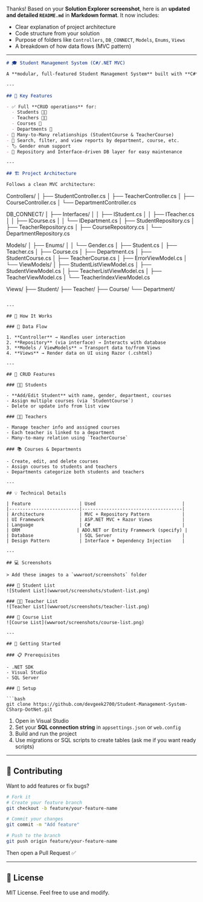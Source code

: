Thanks! Based on your **Solution Explorer screenshot**, here is an **updated and detailed `README.md`** in **Markdown format**. It now includes:

* Clear explanation of project architecture
* Code structure from your solution
* Purpose of folders like `Controllers`, `DB_CONNECT`, `Models`, `Enums`, `Views`
* A breakdown of how data flows (MVC pattern)

---

```markdown
# 🎓 Student Management System (C#/.NET MVC)

A **modular, full-featured Student Management System** built with **C#** and **.NET MVC**, designed to efficiently manage Students, Teachers, Courses, and Departments. The system uses a layered architecture with a strong separation of concerns via Controllers, Repositories, and ViewModels.

---

## 📌 Key Features

- ✅ Full **CRUD operations** for:
  - Students 👨‍🎓
  - Teachers 👩‍🏫
  - Courses 📘
  - Departments 🏢
- 🔁 Many-to-Many relationships (StudentCourse & TeacherCourse)
- 🔎 Search, filter, and view reports by department, course, etc.
- 🏷️ Gender enum support
- 🧩 Repository and Interface-driven DB layer for easy maintenance

---

## 🏗️ Project Architecture

Follows a clean MVC architecture:

```

Controllers/
│   ├── StudentController.cs
│   ├── TeacherController.cs
│   ├── CourseController.cs
│   └── DepartmentController.cs

DB\_CONNECT/
│   ├── Interfaces/
│   │     ├── IStudent.cs
│   │     ├── ITeacher.cs
│   │     ├── ICourse.cs
│   │     └── IDepartment.cs
│   ├── StudentRepository.cs
│   ├── TeacherRepository.cs
│   ├── CourseRepository.cs
│   └── DepartmentRepository.cs

Models/
│   ├── Enums/
│   │     └── Gender.cs
│   ├── Student.cs
│   ├── Teacher.cs
│   ├── Course.cs
│   ├── Department.cs
│   ├── StudentCourse.cs
│   ├── TeacherCourse.cs
│   ├── ErrorViewModel.cs
│   └── ViewModels/
│         ├── StudentListViewModel.cs
│         ├── StudentViewModel.cs
│         ├── TeacherListViewModel.cs
│         ├── TeacherViewModel.cs
│         └── TeacherIndexViewModel.cs

Views/
├── Student/
├── Teacher/
├── Course/
└── Department/

````

---

## 🧠 How It Works

### 🔁 Data Flow

1. **Controller** → Handles user interaction  
2. **Repository** (via interface) → Interacts with database  
3. **Models / ViewModels** → Transport data to/from Views  
4. **Views** → Render data on UI using Razor (.cshtml)

---

## 🔁 CRUD Features

### 👨‍🎓 Students

- **Add/Edit Student** with name, gender, department, courses
- Assign multiple courses (via `StudentCourse`)
- Delete or update info from list view

### 👩‍🏫 Teachers

- Manage teacher info and assigned courses
- Each teacher is linked to a department
- Many-to-many relation using `TeacherCourse`

### 📚 Courses & Departments

- Create, edit, and delete courses
- Assign courses to students and teachers
- Departments categorize both students and teachers

---

## 💡 Technical Details

| Feature                  | Used                                |
|--------------------------|-------------------------------------|
| Architecture             | MVC + Repository Pattern            |
| UI Framework             | ASP.NET MVC + Razor Views           |
| Language                 | C#                                  |
| ORM                     | ADO.NET or Entity Framework (specify) |
| Database                 | SQL Server                          |
| Design Pattern           | Interface + Dependency Injection    |

---

## 💻 Screenshots

> Add these images to a `wwwroot/screenshots` folder

### 🧍 Student List  
![Student List](wwwroot/screenshots/student-list.png)

### 👩‍🏫 Teacher List  
![Teacher List](wwwroot/screenshots/teacher-list.png)

### 📘 Course List  
![Course List](wwwroot/screenshots/course-list.png)

---

## 🚀 Getting Started

### 📋 Prerequisites

- .NET SDK
- Visual Studio
- SQL Server

### 🔧 Setup

```bash
git clone https://github.com/devgeek2700/Student-Management-System-CSharp-DotNet.git
````

1. Open in Visual Studio
2. Set your **SQL connection string** in `appsettings.json` or `web.config`
3. Build and run the project
4. Use migrations or SQL scripts to create tables (ask me if you want ready scripts)

---

## 🙌 Contributing

Want to add features or fix bugs?

```bash
# Fork it
# Create your feature branch
git checkout -b feature/your-feature-name

# Commit your changes
git commit -m "Add feature"

# Push to the branch
git push origin feature/your-feature-name
```

Then open a Pull Request ✅

---

## 📄 License

MIT License. Feel free to use and modify.

